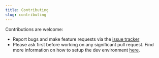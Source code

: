```yaml
---
title: Contributing
slug: contributing
---
```


Contributions are welcome:

- Report bugs and make feature requests via the [issue tracker](https://github.com/felixdorner/starrrtcss/issues)
- Please ask first before working on any significant pull request. Find more information on how to setup the dev environment [here](https://github.com/felixdorner/starrrtcss).
